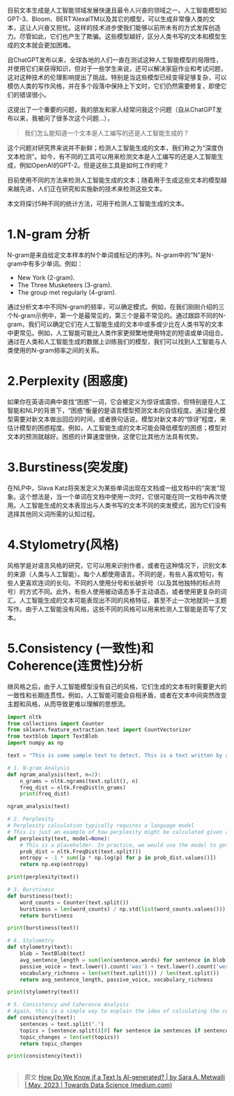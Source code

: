 目前文本生成是人工智能领域发展快速且最令人兴奋的领域之一。人工智能模型如GPT-3、Bloom、BERT‘AlexalTM以及其它的模型，可以生成非常像人类的文本，这让人兴奋又担忧。这样的技术进步使我们能够以前所未有的方式发挥创造力。尽管如此，它们也产生了欺骗。这些模型越好，区分人类书写的文本和模型生成的文本就会更加困难。

自ChatGPT发布以来，全球各地的人们一直在测试这种人工智能模型的局限性，并使用它们来获得知识，但对于一些学生来说，还可以解决家庭作业和考试问题，这对这种技术的伦理影响提出了挑战。特别是当这些模型已经变得足够复杂，可以模仿人类的写作风格，并在多个段落中保持上下文时，它们仍然需要修复，即使它们的错误很小。

这提出了一个重要的问题，我的朋友和家人经常问我这个问题（自从ChatGPT发布以来，我被问了很多次这个问题…），

> 我们怎么能知道一个文本是人工编写的还是人工智能生成的？

这个问题对研究界来说并不新鲜；检测人工智能生成的文本，我们称之为“深度伪文本检测”。如今，有不同的工具可以用来检测文本是人工编写的还是人工智能生成，例如OpenAI的GPT-2。但是这些工具是如何工作的呢？

目前使用不同的方法来检测人工智能生成的文本；随着用于生成这些文本的模型越来越先进，人们正在研究和实施新的技术来检测这些文本。

本文将探讨5种不同的统计方法，可用于检测人工智能生成的文本。

# 1.N-gram 分析

N-gram是来自给定文本样本的N个单词或标记的序列。N-gram中的“N”是N-gram中有多少单词。例如：

- New York (2-gram).
- The Three Musketeers (3-gram).
- The group met regularly (4-gram).

通过分析文本中不同N-gram的频率，可以确定模式。例如，在我们刚刚介绍的三个N-gram示例中，第一个是最常见的，第三个是最不常见的。通过跟踪不同的N-gram，我们可以确定它们在人工智能生成的文本中或多或少比在人类书写的文本中更常见。例如，人工智能可能比人类作家更频繁地使用特定的短语或单词组合。通过在人类和人工智能生成的数据上训练我们的模型，我们可以找到人工智能与人类使用的N-gram频率之间的关系。

# 2.**Perplexity (困惑度)**

如果你在英语词典中查找“困惑”一词，它会被定义为惊讶或震惊，但特别是在人工智能和NLP的背景下，“困惑”衡量的是语言模型预测文本的自信程度。通过量化模型需要对新文本做出回应的时间，或者换句话说，模型对新文本的“惊讶”程度，来估计模型的困惑程度。例如，人工智能生成的文本可能会降低模型的困惑；模型对文本的预测就越好。困惑的计算速度很快，这使它比其他方法具有优势。

# 3.Burstiness(突发度)

在NLP中，Slava Katz将突发定义为某些单词出现在文档或一组文档中的“突发”现象。这个想法是，当一个单词在文档中使用一次时，它很可能在同一文档中再次使用。人工智能生成的文本表现出与人类书写的文本不同的突发模式，因为它们没有选择其他同义词所需的认知过程。

# 4.Stylometry(风格)

风格学是对语言风格的研究，它可以用来识别作者，或者在这种情况下，识别文本的来源（人类与人工智能）。每个人都使用语言。不同的是，有些人喜欢短句，有些人更喜欢连词的长句。不同的人使用分号和长破折号（以及其他独特的标点符号）的方式不同。此外，有些人使用被动语态多于主动语态，或者使用更复杂的词汇。人工智能生成的文本可能表现出不同的风格特征，甚至不止一次地就同一主题写作。由于人工智能没有风格，这些不同的风格可以用来检测人工智能是否写了文本。

# 5.Consistency (一致性)和Coherence(连贯性)分析

继风格之后，由于人工智能模型没有自己的风格，它们生成的文本有时需要更大的一致性和长期连贯性。例如，人工智能可能会自相矛盾，或者在文本中间突然改变主题和风格，从而导致更难以理解的思想流。



```python
import nltk
from collections import Counter
from sklearn.feature_extraction.text import CountVectorizer
from textblob import TextBlob
import numpy as np

text = "This is some sample text to detect. This is a text written by a human? or is it?!"

# 1. N-gram Analysis
def ngram_analysis(text, n=2):
    n_grams = nltk.ngrams(text.split(), n)
    freq_dist = nltk.FreqDist(n_grams)
    print(freq_dist)

ngram_analysis(text)

# 2. Perplexity
# Perplexity calculation typically requires a language model
# This is just an example of how perplexity might be calculated given a probability distribution
def perplexity(text, model=None):
    # This is a placeholder. In practice, we would use the model to get the probability of each word
    prob_dist = nltk.FreqDist(text.split())
    entropy = -1 * sum([p * np.log(p) for p in prob_dist.values()])
    return np.exp(entropy)

print(perplexity(text))

# 3. Burstiness
def burstiness(text):
    word_counts = Counter(text.split())
    burstiness = len(word_counts) / np.std(list(word_counts.values()))
    return burstiness

print(burstiness(text))

# 4. Stylometry
def stylometry(text):
    blob = TextBlob(text)
    avg_sentence_length = sum(len(sentence.words) for sentence in blob.sentences) / len(blob.sentences)
    passive_voice = text.lower().count('was') + text.lower().count('were')
    vocabulary_richness = len(set(text.split())) / len(text.split())
    return avg_sentence_length, passive_voice, vocabulary_richness

print(stylometry(text))

# 5. Consistency and Coherence Analysis
# Again, this is a simple way to explain the idea of calculating the consistency of a text. In reality, more complex algorithms are used.
def consistency(text):
    sentences = text.split(".")
    topics = [sentence.split()[0] for sentence in sentences if sentence]
    topic_changes = len(set(topics))
    return topic_changes

print(consistency(text))
```

## 

>  原文  [How Do We Know if a Text Is AI-generated? | by Sara A. Metwalli | May, 2023 | Towards Data Science (medium.com)](https://medium.com/towards-data-science/how-do-we-know-if-a-text-is-ai-generated-82e710ea7b51)

